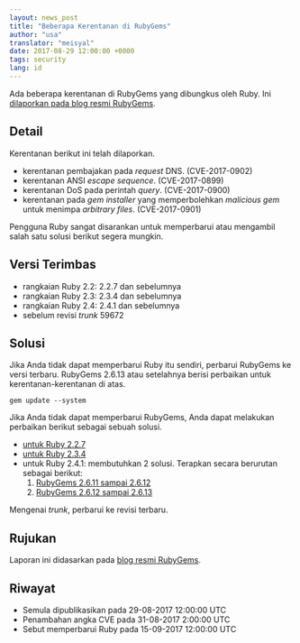 ```yaml
---
layout: news_post
title: "Beberapa Kerentanan di RubyGems"
author: "usa"
translator: "meisyal"
date: 2017-08-29 12:00:00 +0000
tags: security
lang: id
---
```


Ada beberapa kerentanan di RubyGems yang dibungkus oleh Ruby.
Ini [dilaporkan pada blog resmi RubyGems](http://blog.rubygems.org/2017/08/27/2.6.13-released.html).

## Detail

Kerentanan berikut ini telah dilaporkan.

* kerentanan pembajakan pada *request* DNS. (CVE-2017-0902)
* kerentanan ANSI *escape sequence*. (CVE-2017-0899)
* kerentanan DoS pada perintah *query*. (CVE-2017-0900)
* kerentanan pada *gem installer* yang memperbolehkan *malicious gem* untuk menimpa *arbitrary files*. (CVE-2017-0901)

Pengguna Ruby sangat disarankan untuk memperbarui atau mengambil salah satu solusi berikut segera mungkin.

## Versi Terimbas

* rangkaian Ruby 2.2: 2.2.7 dan sebelumnya
* rangkaian Ruby 2.3: 2.3.4 dan sebelumnya
* rangkaian Ruby 2.4: 2.4.1 dan sebelumnya
* sebelum revisi *trunk* 59672

## Solusi

Jika Anda tidak dapat memperbarui Ruby itu sendiri, perbarui RubyGems ke versi terbaru.
RubyGems 2.6.13 atau setelahnya berisi perbaikan untuk kerentanan-kerentanan di atas.

```
gem update --system
```

Jika Anda tidak dapat memperbarui RubyGems, Anda dapat melakukan perbaikan berikut sebagai sebuah solusi.

* [untuk Ruby 2.2.7](https://bugs.ruby-lang.org/attachments/download/6690/rubygems-2613-ruby22.patch)
* [untuk Ruby 2.3.4](https://bugs.ruby-lang.org/attachments/download/6691/rubygems-2613-ruby23.patch)
* untuk Ruby 2.4.1: membutuhkan 2 solusi. Terapkan secara berurutan sebagai berikut:
  1. [RubyGems 2.6.11 sampai 2.6.12](https://bugs.ruby-lang.org/attachments/download/6692/rubygems-2612-ruby24.patch)
  2. [RubyGems 2.6.12 sampai 2.6.13](https://bugs.ruby-lang.org/attachments/download/6693/rubygems-2613-ruby24.patch)

Mengenai *trunk*, perbarui ke revisi terbaru.

## Rujukan

Laporan ini didasarkan pada [blog resmi RubyGems](http://blog.rubygems.org/2017/08/27/2.6.13-released.html).

## Riwayat

* Semula dipublikasikan pada 29-08-2017 12:00:00 UTC
* Penambahan angka CVE pada 31-08-2017 2:00:00 UTC
* Sebut memperbarui Ruby pada 15-09-2017 12:00:00 UTC
